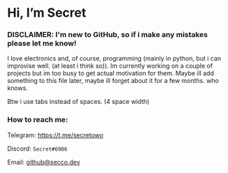 <h1>Hi, I’m Secret</h1>

<h3>DISCLAIMER: I'm new to GitHub, so if i make any mistakes please let me know!</h3>

I love electronics and, of course, programming (mainly in python, but i can improvise well. (at least i think so)).
Im currently working on a couple of projects but im too busy to get actual motivation for them.
Maybe ill add something to this file later, maybe ill forget about it for a few months. who knows.

Btw i use tabs instead of spaces. (4 space width)

<h3>How to reach me:</h3>

Telegram: https://t.me/secretowo

Discord: `Secret#6986`

Email: github@secco.dev

